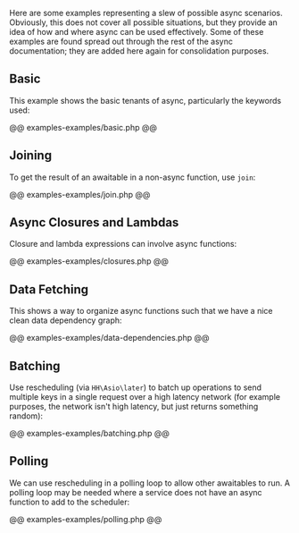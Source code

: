 Here are some examples representing a slew of possible async scenarios. Obviously, this does not cover all possible situations, but they
provide an idea of how and where async can be used effectively. Some of these examples are found spread out through the rest of the async
documentation; they are added here again for consolidation purposes.

## Basic

This example shows the basic tenants of async, particularly the keywords used:

@@ examples-examples/basic.php @@

## Joining

To get the result of an awaitable in a non-async function, use `join`:

@@ examples-examples/join.php @@

## Async Closures and Lambdas

Closure and lambda expressions can involve async functions:

@@ examples-examples/closures.php @@

## Data Fetching

This shows a way to organize async functions such that we have a nice clean data dependency graph:

@@ examples-examples/data-dependencies.php @@

## Batching

Use rescheduling (via `HH\Asio\later`) to batch up operations to send multiple keys in a single request over a high latency network (for
example purposes, the network isn't high latency, but just returns something random):

@@ examples-examples/batching.php @@

## Polling

We can use rescheduling in a polling loop to allow other awaitables to run. A polling loop may be needed where a service does not have
an async function to add to the scheduler:

@@ examples-examples/polling.php @@
